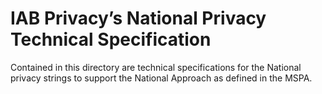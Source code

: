 <h1 id="gpp-extension-iab-privacy-s-national-privacy-technical-specification">IAB Privacy’s National Privacy Technical Specification</h1>

Contained in this directory are technical specifications for the National privacy strings to support the National Approach as defined in the MSPA.
